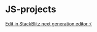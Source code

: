# JS-projects

[Edit in StackBlitz next generation editor ⚡️](https://stackblitz.com/~/github.com/KniteenK/JS-projects)